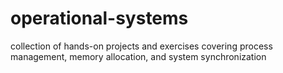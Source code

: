 # operational-systems
collection of hands-on projects and exercises covering process management, memory allocation, and system synchronization

